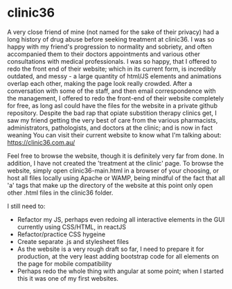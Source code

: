 # clinic36
A very close friend of mine (not named for the sake of their privacy) had a long history of drug abuse before seeking treatment at clinic36. I was so happy with my friend's progression to normality and sobriety, and often accompanied them to their doctors appointments and various other consultations with medical professionals. I was so happy, that I offered to redo the front end of their website; which in its current form, is incredibly outdated, and messy - a large quantity of html/JS elements and animations overlap each other, making the page look really crowded. After a conversation with some of the staff, and then email correspondence with the management, I offered to redo the front-end of their website completely for free, as long asI could have the files for the website in a private github repository. Despite the bad rap that opiate substition therapy clinics get, I saw my friend getting the very best of care from the various pharmacists, administrators, pathologists, and doctors at the clinic; and is now in fact weaning  You can visit their current website to know what I'm talking about:
https://clinic36.com.au/

Feel free to browse the website, though it is definitely very far from done. In addition, I have not created the 'treatment at the clinic' page. To browse the website, simply open clinic36-main.html in a browser of your choosing, or host all files locally using Apache or WAMP, being mindful of the fact that all 'a' tags that make up the directory of the website at this point only open other .html files in the clinic36 folder. 

I still need to:
- Refactor my JS, perhaps even redoing all interactive elements in the GUI currently using CSS/HTML, in reactJS
- Refactor/practice CSS hygeine 
- Create separate .js and stylesheet files
- As the website is a very rough draft so far, I need to prepare it for production, at the very least adding bootstrap code for all elements on the page for mobile compatibility
- Perhaps redo the whole thing with angular at some point; when I started this it was one of my first websites.

 
